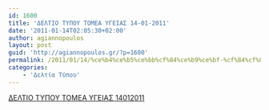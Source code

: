 ```yaml
---
id: 1600
title: 'ΔΕΛΤΙΟ ΤΥΠΟΥ ΤΟΜΕΑ ΥΓΕΙΑΣ 14-01-2011'
date: '2011-01-14T02:05:30+02:00'
author: agiannopoulos
layout: post
guid: 'http://agiannopoulos.gr/?p=1600'
permalink: /2011/01/14/%ce%b4%ce%b5%ce%bb%cf%84%ce%b9%ce%bf-%cf%84%cf%85%cf%80%ce%bf%cf%85-%cf%84%ce%bf%ce%bc%ce%b5%ce%b1-%cf%85%ce%b3%ce%b5%ce%b9%ce%b1%cf%83-14-01-2011/
categories:
    - 'Δελτία Τύπου'
---
```


[ΔΕΛΤΙΟ ΤΥΠΟΥ ΤΟΜΕΑ ΥΓΕΙΑΣ 14012011](http://localhost:8000/wp-content/uploads/2012/04/ceb4ceb5cebbcf84ceb9cebf-cf84cf85cf80cebfcf85-cf84cebfcebcceb5ceb1-cf85ceb3ceb5ceb9ceb1cf83-14012011.doc)